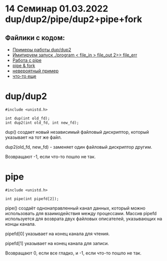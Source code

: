 # 14 Семинар 01.03.2022 dup/dup2/pipe/dup2+pipe+fork

## Файлики с кодом:

* [Примеры работы dup/dup2](dup.c)
* [Имитируем запуск   ./program < file_in > file_out 2>> file_err](dup_fork.c)
* [Работа с pipe](pipe_simple.c)
* [pipe & fork](pipe_fork.c)
* [невероятный пример](full_example.c)
* [что-то еще](program.c)


#  dup/dup2
```
#include <unistd.h>

int dup(int old_fd);
int dup2(int old_fd, int new_fd);
```

dup() создает новый независимый файловый дискриптор, который указывает на тот же файл. 

dup2(old_fd, new_fd) - заменяет один файловый дискриптор другим.

Возвращают -1, если что-то пошло не так.

#  pipe
```
#include <unistd.h>

int pipe(int pipefd[2]);
```
pipe() создаёт однонаправленный канал данных, который можно использовать для взаимодействия между процессами. Массив pipefd используется для возврата двух файловых описателей, указывающих на концы канала. 

pipefd[0] указывает на конец канала для чтения. 

pipefd[1] указывает на конец канала для записи. 

Возвращают 0, если все гладко, и -1, если что-то пошло не так.





